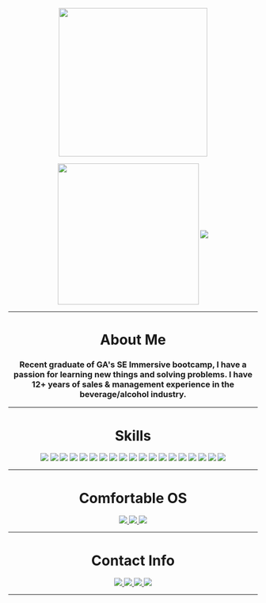 <div align='center'>
  <p>
  <img align='center' src='https://i.imgur.com/FBiipxT.jpg' style='width:300px'>
  <p>  
  <img align='center' src='https://github-readme-stats.vercel.app/api?username=bfloyd14&theme=highcontrast' height='285px'/>
  <img align='center' src='https://github-readme-stats.vercel.app/api/top-langs/?username=bfloyd14&theme=highcontrast'/>
  </p>
<hr>
<h1>About Me</h1>
<h3>Recent graduate of GA's SE Immersive bootcamp, I have a passion for learning new things and solving problems.  I have 12+ years of sales & management experience in the beverage/alcohol industry.</h3>
<hr>
<div>
  <h1>Skills</h1>
  <a href='#'><img src="https://img.shields.io/badge/-HTML5-E34F26?style=flat-square&logo=html5&logoColor=white"></a>
  <a href='#'><img src="https://img.shields.io/badge/Notion-%23000000.svg?style=flat-square&for-the-badge&logo=notion&logoColor=white"></a>
  <a href='#'><img src="https://img.shields.io/badge/-CSS3-1572B6?style=flat-square&logo=css3"></a>
  <a href='#'><img src="https://img.shields.io/badge/-JavaScript-F7DF1E?style=flat-square&logo=javascript&logoColor=black"></a>
  <a href='#'><img src="https://img.shields.io/badge/-React-61DAFB?style=flat-square&logo=React&logoColor=black"></a>
  <a href='#'><img src="https://img.shields.io/badge/-NodeJS-339933?style=flat-square&logo=Node.js&logoColor=white"></a>
  <a href='#'><img src='https://img.shields.io/badge/-Express.js-404D59?style=flat-square&for-the-badge'></a>
  <a href='#'><img src='https://img.shields.io/badge/-Python3-3776AB?style=flat-square&logo=Python&logoColor=white'></a>
  <a href='#'><img src='https://img.shields.io/badge/-Django-092E20?style=flat-square&logo=django'></a>
  <a href='#'><img src='https://img.shields.io/badge/-PostgreSQL-336791?style=flat-square&logo=postgresql'></a>
  <a href='#'><img src='https://img.shields.io/badge/-MongoDB-white?style=flat-square&logo=mongodb'></a>
  <a href='#'><img src='https://img.shields.io/badge/-jQuery-0769AD?style=flat-square&logo=jQuery'></a>
  <a href='#'><img src='https://img.shields.io/badge/-Git-black?style=flat-square&logo=git'></a>
  <a href='#'><img src='https://img.shields.io/badge/-Postman-FF6C37?style=flat-square&logo=Postman&logoColor=white'></a>
  <a href='#'><img src='https://img.shields.io/badge/-Excel-217346?style=flat-square&logo=Microsoft-Excel&logoColor=white'></a>
  <a href='#'><img src='https://img.shields.io/badge/-Trello-0079BF?style=flat-square&logo=Trello&logoColor=white'></a>
  <a href='#'><img src='https://img.shields.io/badge/-VS_Code-007ACC?style=flat-square&logo=visual-studio-code'></a>
  <a href='#'><img src='https://img.shields.io/badge/-Zoom-2D8CFF?style=flat-square&logo=zoom&logoColor=white'></a>
  <a href='#'><img src='https://img.shields.io/badge/-Slack-4A154B?style=flat-square&logo=slack'></a>
</div>
<hr>
<div>
  <h1>Comfortable OS</h1>
    <a href="#"><img src="https://img.shields.io/badge/-Windows-0078D6?style=flat-square&logo=Windows&logoColor=white" />  </a>
    <a href="#"><img src="https://img.shields.io/badge/-Ubuntu-0078D6?style=flat-square&logo=Ubuntu&logoColor=white" />  </a>
    <a href="#"><img src="https://img.shields.io/badge/mac%20os-000000?style=flat-square&for-the-badge&logo=macos&logoColor=F0F0F0" />  </a>
</div>
<hr>
<div>
  <h1>Contact Info</h1>
  <a href='https://www.linkedin.com/in/brendan-floyd-b8805143/'><img src='https://img.shields.io/badge/-LinkedIn-0077B5?style=flat-square&logo=LinkedIn&logoColor=white'> </a>
  <a href='https://ga-students.slack.com/team/U06MWKKKM2Q'><img src='https://img.shields.io/badge/Slack-4A154B?style=for-the-badge&logo=slack&logoColor=white'> </a>
  <a href='mailto: brendanflo1425@gmail.com'><img src='https://img.shields.io/badge/-Gmail-D14836?style=flat-square&logo=Gmail&logoColor=white'> </a>
  <a href='https://github.com/bfloyd14'> <img src='https://img.shields.io/badge/-Slack-4A154B?style=flat-square&logo=slack'> </a>
</div>
<hr>
</div>

